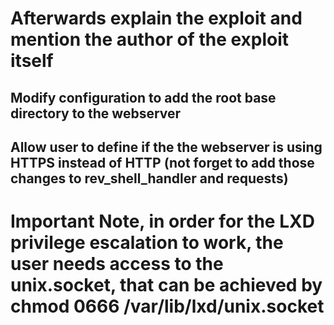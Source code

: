 # Afterwards explain the exploit and mention the author of the exploit itself
## Modify configuration to add the root base directory to the webserver
## Allow user to define if the the webserver is using HTTPS instead of HTTP (not forget to add those changes to rev_shell_handler and requests)


# Important  Note, in order for the LXD privilege escalation to work, the user needs access to the unix.socket, that can be achieved by chmod 0666 /var/lib/lxd/unix.socket
